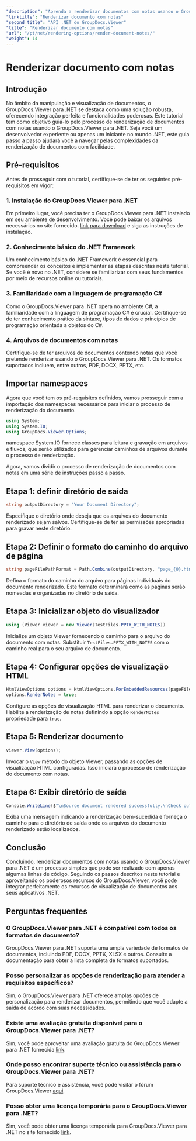 ```yaml
---
"description": "Aprenda a renderizar documentos com notas usando o GroupDocs.Viewer para .NET. Tutorial passo a passo para integração perfeita com seus aplicativos .NET."
"linktitle": "Renderizar documento com notas"
"second_title": "API .NET do GroupDocs.Viewer"
"title": "Renderizar documento com notas"
"url": "/pt/net/rendering-options/render-document-notes/"
"weight": 14
---
```


# Renderizar documento com notas

## Introdução
No âmbito da manipulação e visualização de documentos, o GroupDocs.Viewer para .NET se destaca como uma solução robusta, oferecendo integração perfeita e funcionalidades poderosas. Este tutorial tem como objetivo guiá-lo pelo processo de renderização de documentos com notas usando o GroupDocs.Viewer para .NET. Seja você um desenvolvedor experiente ou apenas um iniciante no mundo .NET, este guia passo a passo ajudará você a navegar pelas complexidades da renderização de documentos com facilidade.
## Pré-requisitos
Antes de prosseguir com o tutorial, certifique-se de ter os seguintes pré-requisitos em vigor:
### 1. Instalação do GroupDocs.Viewer para .NET
Em primeiro lugar, você precisa ter o GroupDocs.Viewer para .NET instalado em seu ambiente de desenvolvimento. Você pode baixar os arquivos necessários no site fornecido. [link para download](https://releases.groupdocs.com/viewer/net/) e siga as instruções de instalação.
### 2. Conhecimento básico do .NET Framework
Um conhecimento básico do .NET Framework é essencial para compreender os conceitos e implementar as etapas descritas neste tutorial. Se você é novo no .NET, considere se familiarizar com seus fundamentos por meio de recursos online ou tutoriais.
### 3. Familiaridade com a linguagem de programação C#
Como o GroupDocs.Viewer para .NET opera no ambiente C#, a familiaridade com a linguagem de programação C# é crucial. Certifique-se de ter conhecimento prático da sintaxe, tipos de dados e princípios de programação orientada a objetos do C#.
### 4. Arquivos de documentos com notas
Certifique-se de ter arquivos de documentos contendo notas que você pretende renderizar usando o GroupDocs.Viewer para .NET. Os formatos suportados incluem, entre outros, PDF, DOCX, PPTX, etc.

## Importar namespaces
Agora que você tem os pré-requisitos definidos, vamos prosseguir com a importação dos namespaces necessários para iniciar o processo de renderização do documento.

```csharp
using System;
using System.IO;
using GroupDocs.Viewer.Options;
```
namespace System.IO fornece classes para leitura e gravação em arquivos e fluxos, que serão utilizados para gerenciar caminhos de arquivos durante o processo de renderização.

Agora, vamos dividir o processo de renderização de documentos com notas em uma série de instruções passo a passo.
## Etapa 1: definir diretório de saída
```csharp
string outputDirectory = "Your Document Directory";
```
Especifique o diretório onde deseja que os arquivos do documento renderizado sejam salvos. Certifique-se de ter as permissões apropriadas para gravar neste diretório.
## Etapa 2: Definir o formato do caminho do arquivo de página
```csharp
string pageFilePathFormat = Path.Combine(outputDirectory, "page_{0}.html");
```
Defina o formato do caminho do arquivo para páginas individuais do documento renderizado. Este formato determinará como as páginas serão nomeadas e organizadas no diretório de saída.
## Etapa 3: Inicializar objeto do visualizador
```csharp
using (Viewer viewer = new Viewer(TestFiles.PPTX_WITH_NOTES))
```
Inicialize um objeto Viewer fornecendo o caminho para o arquivo do documento com notas. Substituir `TestFiles.PPTX_WITH_NOTES` com o caminho real para o seu arquivo de documento.
## Etapa 4: Configurar opções de visualização HTML
```csharp
HtmlViewOptions options = HtmlViewOptions.ForEmbeddedResources(pageFilePathFormat);
options.RenderNotes = true;
```
Configure as opções de visualização HTML para renderizar o documento. Habilite a renderização de notas definindo a opção `RenderNotes` propriedade para `true`.
## Etapa 5: Renderizar documento
```csharp
viewer.View(options);
```
Invocar o `View` método do objeto Viewer, passando as opções de visualização HTML configuradas. Isso iniciará o processo de renderização do documento com notas.
## Etapa 6: Exibir diretório de saída
```csharp
Console.WriteLine($"\nSource document rendered successfully.\nCheck output in {outputDirectory}.");
```
Exiba uma mensagem indicando a renderização bem-sucedida e forneça o caminho para o diretório de saída onde os arquivos do documento renderizado estão localizados.

## Conclusão
Concluindo, renderizar documentos com notas usando o GroupDocs.Viewer para .NET é um processo simples que pode ser realizado com apenas algumas linhas de código. Seguindo os passos descritos neste tutorial e aproveitando os poderosos recursos do GroupDocs.Viewer, você pode integrar perfeitamente os recursos de visualização de documentos aos seus aplicativos .NET.
## Perguntas frequentes
### O GroupDocs.Viewer para .NET é compatível com todos os formatos de documento?
GroupDocs.Viewer para .NET suporta uma ampla variedade de formatos de documentos, incluindo PDF, DOCX, PPTX, XLSX e outros. Consulte a documentação para obter a lista completa de formatos suportados.
### Posso personalizar as opções de renderização para atender a requisitos específicos?
Sim, o GroupDocs.Viewer para .NET oferece amplas opções de personalização para renderizar documentos, permitindo que você adapte a saída de acordo com suas necessidades.
### Existe uma avaliação gratuita disponível para o GroupDocs.Viewer para .NET?
Sim, você pode aproveitar uma avaliação gratuita do GroupDocs.Viewer para .NET fornecida [link](https://releases.groupdocs.com/).
### Onde posso encontrar suporte técnico ou assistência para o GroupDocs.Viewer para .NET?
Para suporte técnico e assistência, você pode visitar o fórum GroupDocs.Viewer [aqui](https://forum.groupdocs.com/c/viewer/9).
### Posso obter uma licença temporária para o GroupDocs.Viewer para .NET?
Sim, você pode obter uma licença temporária para GroupDocs.Viewer para .NET no site fornecido [link](https://purchase.groupdocs.com/temporary-license/).